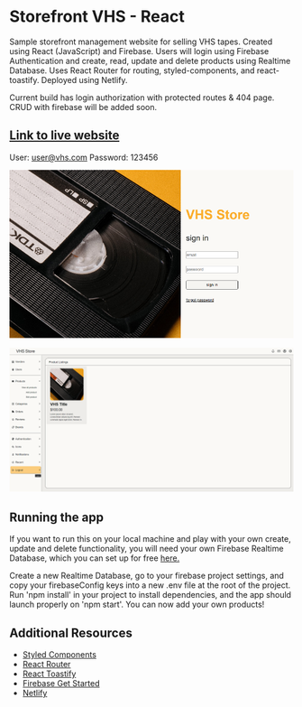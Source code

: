 # Storefront VHS - React
Sample storefront management website for selling VHS tapes. Created using React (JavaScript) and Firebase. Users will login using Firebase Authentication and create, read, update and delete products using Realtime Database. Uses React Router for routing, styled-components, and react-toastify. Deployed using Netlify.

Current build has login authorization with protected routes & 404 page. CRUD with firebase will be added soon.

## [Link to live website](https://vhs-store-react.netlify.app/)
User: user@vhs.com
Password: 123456

![Screenshot of user login](/src/assets/images/login-screenshot.png)

![Screenshot of dashboard](/src/assets/images/dashboard-screenshot.png)

## Running the app
If you want to run this on your local machine and play with your own create, update and delete functionality, you will need your own Firebase Realtime Database, which you can set up for free [here.](https://firebase.google.com/)

Create a new Realtime Database, go to your firebase project settings, and copy your firebaseConfig keys into a new .env file at the root of the project. Run 'npm install' in your project to install dependencies, and the app should launch properly on 'npm start'. You can now add your own products!

## Additional Resources
* [Styled Components](https://styled-components.com/)
* [React Router](https://reactrouter.com/)
* [React Toastify](https://www.npmjs.com/package/react-toastify)
* [Firebase Get Started](https://cloud.google.com/firestore/docs/client/get-firebase)
* [Netlify](https://www.netlify.com/)